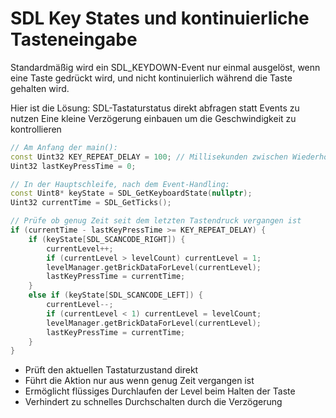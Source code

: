 # SDL Key States und kontinuierliche Tasteneingabe

Standardmäßig wird ein SDL_KEYDOWN-Event nur einmal ausgelöst, wenn eine Taste gedrückt wird, und nicht kontinuierlich
während die Taste gehalten wird.

Hier ist die Lösung:
SDL-Tastaturstatus direkt abfragen statt Events zu nutzen
Eine kleine Verzögerung einbauen um die Geschwindigkeit zu kontrollieren

```c++
// Am Anfang der main():
const Uint32 KEY_REPEAT_DELAY = 100; // Millisekunden zwischen Wiederholungen
Uint32 lastKeyPressTime = 0;

// In der Hauptschleife, nach dem Event-Handling:
const Uint8* keyState = SDL_GetKeyboardState(nullptr);
Uint32 currentTime = SDL_GetTicks();

// Prüfe ob genug Zeit seit dem letzten Tastendruck vergangen ist
if (currentTime - lastKeyPressTime >= KEY_REPEAT_DELAY) {
    if (keyState[SDL_SCANCODE_RIGHT]) {
        currentLevel++;
        if (currentLevel > levelCount) currentLevel = 1;
        levelManager.getBrickDataForLevel(currentLevel);
        lastKeyPressTime = currentTime;
    }
    else if (keyState[SDL_SCANCODE_LEFT]) {
        currentLevel--;
        if (currentLevel < 1) currentLevel = levelCount;
        levelManager.getBrickDataForLevel(currentLevel);
        lastKeyPressTime = currentTime;
    }
}
```

- Prüft den aktuellen Tastaturzustand direkt
- Führt die Aktion nur aus wenn genug Zeit vergangen ist
- Ermöglicht flüssiges Durchlaufen der Level beim Halten der Taste
- Verhindert zu schnelles Durchschalten durch die Verzögerung